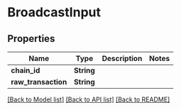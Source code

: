 # BroadcastInput

## Properties

Name | Type | Description | Notes
------------ | ------------- | ------------- | -------------
**chain_id** | **String** |  | 
**raw_transaction** | **String** |  | 

[[Back to Model list]](../README.md#documentation-for-models) [[Back to API list]](../README.md#documentation-for-api-endpoints) [[Back to README]](../README.md)


